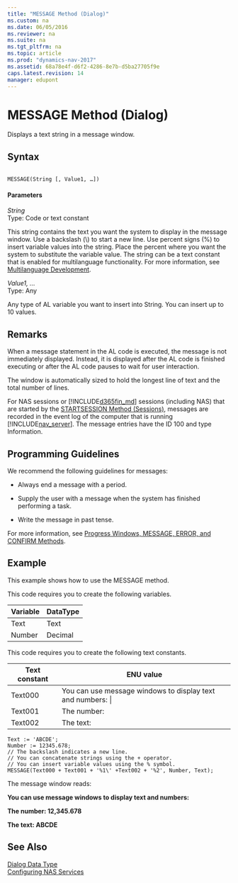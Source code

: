 ```yaml
---
title: "MESSAGE Method (Dialog)"
ms.custom: na
ms.date: 06/05/2016
ms.reviewer: na
ms.suite: na
ms.tgt_pltfrm: na
ms.topic: article
ms.prod: "dynamics-nav-2017"
ms.assetid: 68a78e4f-d6f2-4286-8e7b-d5ba27705f9e
caps.latest.revision: 14
manager: edupont
---
```

# MESSAGE Method (Dialog)
Displays a text string in a message window.  
  
## Syntax  
  
```  
  
MESSAGE(String [, Value1, …])  
```  
  
#### Parameters  
 *String*  
 Type: Code or text constant  
  
 This string contains the text you want the system to display in the message window. Use a backslash \(\\\) to start a new line. Use percent signs \(%\) to insert variable values into the string. Place the percent where you want the system to substitute the variable value. The string can be a text constant that is enabled for multilanguage functionality. For more information, see [Multilanguage Development](Multilanguage-Development.md).  
  
 *Value1, …*  
 Type: Any  
  
 Any type of AL variable you want to insert into String. You can insert up to 10 values.  
  
## Remarks  
 When a message statement in the AL code is executed, the message is not immediately displayed. Instead, it is displayed after the AL code is finished executing or after the AL code pauses to wait for user interaction.  
  
 The window is automatically sized to hold the longest line of text and the total number of lines.  
  
 For NAS sessions or [!INCLUDE[d365fin_md](../includes/d365fin_md.md)] sessions \(including NAS\) that are started by the [STARTSESSION Method \(Sessions\)](devenv-STARTSESSION-Method-Sessions.md), messages are recorded in the event log of the computer that is running [!INCLUDE[nav_server](../includes/nav_server_md.md)]. The message entries have the ID 100 and type Information.  
  
## Programming Guidelines  
 We recommend the following guidelines for messages:  
  
-   Always end a message with a period.  
  
-   Supply the user with a message when the system has finished performing a task.  
  
-   Write the message in past tense.  
  
 For more information, see [Progress Windows, MESSAGE, ERROR, and CONFIRM Methods](Progress-Windows--MESSAGE--ERROR--and-CONFIRM-Methods.md).  
  
## Example  
 This example shows how to use the MESSAGE method.  
  
 This code requires you to create the following variables.  
  
|Variable|DataType|  
|--------------|--------------|  
|Text|Text|  
|Number|Decimal|  
  
 This code requires you to create the following text constants.  
  
|Text constant|ENU value|  
|-------------------|---------------|  
|Text000|You can use message windows to display text and numbers: \\|  
|Text001|The number:|  
|Text002|The text:|  
  
```  
Text := 'ABCDE';  
Number := 12345.678;  
// The backslash indicates a new line.  
// You can concatenate strings using the + operator.  
// You can insert variable values using the % symbol.  
MESSAGE(Text000 + Text001 + '%1\' +Text002 + '%2', Number, Text);  
```  
  
 The message window reads:  
  
 **You can use message windows to display text and numbers:**  
  
 **The number: 12,345.678**  
  
 **The text: ABCDE**  
  
## See Also  
 [Dialog Data Type](Dialog-Data-Type.md)   
 [Configuring NAS Services](Configuring-NAS-Services.md)